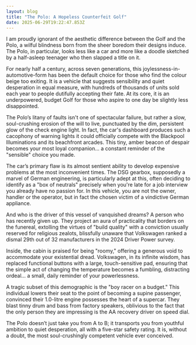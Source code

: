 ```yaml
---
layout: blog
title: "The Polo: A Hopeless Counterfeit Golf"
date: 2025-06-29T19:22:47.853Z
---
```

I am proudly ignorant of the aesthetic difference between the Golf and the Polo, a wilful blindness born from the sheer boredom their designs induce. The Polo, in particular, looks less like a car and more like a doodle sketched by a half-asleep teenager who then slapped a title on it.

For nearly half a century, across seven generations, this joylessness-in-automotive-form has been the default choice for those who find the colour beige too exiting. It is a vehicle that suggests sensibility and quiet desperation in equal measure, with hundreds of thousands of units sold each year to people dutifully accepting their fate. At its core, it is an underpowered, budget Golf for those who aspire to one day be slightly less disappointed.

The Polo’s litany of faults isn't one of spectacular failure, but rather a slow, soul-crushing erosion of the will to live, punctuated by the dim, persistent glow of the check engine light. In fact, the car's dashboard produces such a cacophony of warning lights it could officially compete with the Blackpool Illuminations and its beachfront arcades. This tiny, amber beacon of despair becomes your most loyal companion... a constant reminder of the "sensible" choice you made.

The car’s primary flaw is its almost sentient ability to develop expensive problems at the most inconvenient times. The DSG gearbox, supposedly a marvel of German engineering, is particularly adept at this, often deciding to identify as a "box of neutrals" precisely when you're late for a job interview you already have no passion for. In this vehicle, you are not the owner, handler or the operator, but in fact the chosen victim of a vindictive German appliance.

And who is the driver of this vessel of vanquished dreams? A person who has recently given up. They project an aura of practicality that borders on the funereal, extolling the virtues of "build quality" with a conviction usually reserved for religious zealots, blissfully unaware that Volkswagen ranked a dismal 29th out of 32 manufacturers in the 2024 Driver Power survey.

Inside, the cabin is praised for being "roomy," offering a generous void to accommodate your existential dread. Volkswagen, in its infinite wisdom, has replaced functional buttons with a large, touch-sensitive pad, ensuring that the simple act of changing the temperature becomes a fumbling, distracting ordeal... a small, daily reminder of your powerlessness.

A tragic subset of this demographic is the "boy racer on a budget." This individual lowers their seat to the point of becoming a supine passenger, convinced their 1.0-litre engine possesses the heart of a supercar. They blast tinny drum and bass from factory speakers, oblivious to the fact that the only person they are impressing is the AA recovery driver on speed dial.

The Polo doesn’t just take you from A to B; it transports you from youthful ambition to quiet desperation, all with a five-star safety rating. It is, without a doubt, the most soul-crushingly competent vehicle ever conceived.